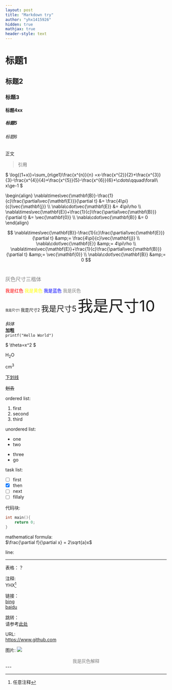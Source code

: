 ```yaml
---
layout: post
title: "Markdown try"
author: "yhx1415926"
hidden: true
mathjax: true
header-style: text
---
```



# 标题1
## 标题2
### 标题3
#### 标题4xx
##### 标题5
###### 标题6
正文
>引用  

$
\log{(1+x)}=\sum_{n\ge1}\frac{x^{n}}{n} =x-\frac{x^{2}}{2}+\frac{x^{3}}{3}-\frac{x^{4}}{4}+\frac{x^{5}}{5}-\frac{x^{6}}{6}+\cdots\qquad\forall\ x\ge-1 
$<br>

<p>\begin{align}
  \nabla\times\vec{\mathbf{B}}-\frac{1}{c}\frac{\partial\vec{\mathbf{E}}}{\partial t} &amp;= \frac{4\pi}{c}\vec{\mathbf{j}} \\
  \nabla\cdot\vec{\mathbf{E}} &amp;= 4\pi\rho \\
  \nabla\times\vec{\mathbf{E}}+\frac{1}{c}\frac{\partial\vec{\mathbf{B}}}{\partial t} &amp;= \vec{\mathbf{0}} \\
  \nabla\cdot\vec{\mathbf{B}} &amp;= 0
\end{align}<br /></p>


$$
  \nabla\times\vec{\mathbf{B}}-\frac{1}{c}\frac{\partial\vec{\mathbf{E}}}{\partial t} &amp;= \frac{4\pi}{c}\vec{\mathbf{j}} \\
  \nabla\cdot\vec{\mathbf{E}} &amp;= 4\pi\rho \\
  \nabla\times\vec{\mathbf{E}}+\frac{1}{c}\frac{\partial\vec{\mathbf{B}}}{\partial t} &amp;= \vec{\mathbf{0}} \\
  \nabla\cdot\vec{\mathbf{B}} &amp;= 0
$$
<br>

<font color="gray" size=3 face="楷体">灰色尺寸三楷体</font>

<font color=red>我是红色</font>
<font color=yellow>我是黄色</font>
<font color=Blue>我是蓝色</font>
<font color= gray>我是灰色</font><br>
<font size=1>我是尺寸1</font>
<font size=2>我是尺寸2</font>
<font size=5>我是尺寸5</font>
<font size=10>我是尺寸10</font>  

*斜体*<br>
**加粗**<br>
`printf("Hello World")`  

$ \theta=x^2 $  

H<sub>2</sub>O<br>

cm<sup>3</sup><br>

<u>下划线</u><br>

<del>划去</del>  

ordered list:
1. first
2. second
3. third

unordered list:
- one
- two
* three
* go

task list:
- [ ] first
- [x] then
- [ ] next
- [ ] fillaly

代码块:
```c
int main(){
    return 0;
}
```

mathematical formula:  
$\frac{\partial f}{\partial x} = 2\sqrt{a}x$  

line:

---

表格：？

注释:<br>
YHX[^z]

[^z]:任意注释

链接：<br>
[bing](https://www.bing.com "一个搜索引擎")<br>
[baidu][ads]<br>

[ads]:https://www.baidu.com "两个搜索引擎"

跳转：<br>
请参考[此处](#标题3)  

URL:<br>
https://www.github.com  

图片:
![](https://yhx1415926.github.io/img/404-bg.jpg)
<center><font color= gray>我是灰色解释</font></center>
---

